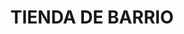 ---
title: "TIENDA DE BARRIO"
url: /municipio-el-alto/tienda-de-barrio-calle-alto-de-la-alianza-2/
shop: Allgemein
---